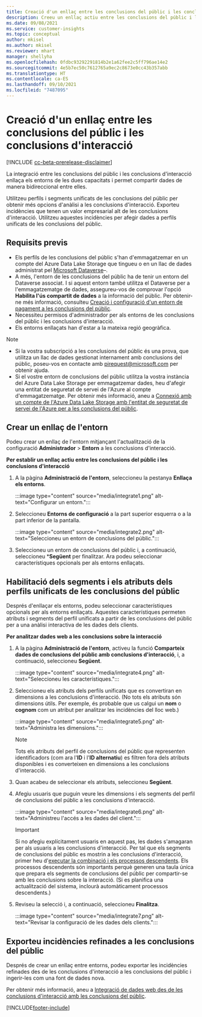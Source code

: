 ```yaml
---
title: Creació d'un enllaç entre les conclusions del públic i les conclusions d'interacció
description: Creeu un enllaç actiu entre les conclusions del públic i les d'interacció per habilitar l'ús compartit bidireccional de dades.
ms.date: 09/08/2021
ms.service: customer-insights
ms.topic: conceptual
author: mkisel
ms.author: mkisel
ms.reviewer: mhart
manager: shellyha
ms.openlocfilehash: 0fdbc93292291814b2e1a62fee2c5ff796ae14e2
ms.sourcegitcommit: 4e5b7ec50c7612765a9ec2c8673e0cc43b357abb
ms.translationtype: HT
ms.contentlocale: ca-ES
ms.lasthandoff: 09/10/2021
ms.locfileid: "7487095"
---
```

# <a name="create-a-link-between-audience-insights-and-engagement-insights"></a>Creació d'un enllaç entre les conclusions del públic i les conclusions d'interacció

[!INCLUDE [cc-beta-prerelease-disclaimer](includes/cc-beta-prerelease-disclaimer.md)]

La integració entre les conclusions del públic i les conclusions d'interacció enllaça els entorns de les dues capacitats i permet compartir dades de manera bidireccional entre elles.

Utilitzeu perfils i segments unificats de les conclusions del públic per obtenir més opcions d'anàlisi a les conclusions d'interacció. Exporteu incidències que tenen un valor empresarial alt de les conclusions d'interacció. Utilitzeu aquestes incidències per afegir dades a perfils unificats de les conclusions del públic.

## <a name="prerequisites"></a>Requisits previs

- Els perfils de les conclusions del públic s'han d'emmagatzemar en un compte del Azure Data Lake Storage que tingueu o en un llac de dades administrat pel [Microsoft Dataverse](/powerapps/maker/data-platform/data-platform-intro.md)&ndash;. 
- A més, l'entorn de les conclusions del públic ha de tenir un entorn del Dataverse associat. I si aquest entorn també utilitza el Dataverse per a l'emmagatzematge de dades, assegureu-vos de comprovar l'opció **Habilita l'ús compartit de dades** a la informació del públic. Per obtenir-ne més informació, consulteu [Creació i configuració d'un entorn de pagament a les conclusions del públic](../audience-insights/get-started-paid.md).
- Necessiteu permisos d'administrador per als entorns de les conclusions del públic i les conclusions d'interacció.
- Els entorns enllaçats han d'estar a la mateixa regió geogràfica.

> [!NOTE]
> - Si la vostra subscripció a les conclusions del públic és una prova, que utilitza un llac de dades gestionat internament amb conclusions del públic, poseu-vos en contacte amb [pirequest@microsoft.com](mailto:pirequest@microsoft.com) per obtenir ajuda. 
> - Si el vostre entorn de conclusions del públic utilitza la vostra instància del Azure Data Lake Storage per emmagatzemar dades, heu d'afegir una entitat de seguretat de servei de l'Azure al compte d'emmagatzematge. Per obtenir més informació, aneu a [Connexió amb un compte de l'Azure Data Lake Storage amb l'entitat de seguretat de servei de l'Azure per a les conclusions del públic](../audience-insights/connect-service-principal.md). 


## <a name="create-an-environment-link"></a>Crear un enllaç de l'entorn

Podeu crear un enllaç de l'entorn mitjançant l'actualització de la configuració **Administrador** > **Entorn** a les conclusions d'interacció.

**Per establir un enllaç actiu entre les conclusions del públic i les conclusions d'interacció**

1. A la pàgina **Administració de l'entorn**, seleccioneu la pestanya **Enllaça els entorns**.

    :::image type="content" source="media/integrate1.png" alt-text="Configurar un entorn.":::

1. Seleccioneu **Entorns de configuració** a la part superior esquerra o a la part inferior de la pantalla.

     :::image type="content" source="media/integrate2.png" alt-text="Seleccioneu un entorn de conclusions del públic.":::

1. Seleccioneu un entorn de conclusions del públic i, a continuació, seleccioneu ***Següent** per finalitzar. Ara podeu seleccionar característiques opcionals per als entorns enllaçats.
 
## <a name="enable-audience-insights-unified-profiles-attributes-and-segments"></a>Habilitació dels segments i els atributs dels perfils unificats de les conclusions del públic

Després d'enllaçar els entorns, podeu seleccionar característiques opcionals per als entorns enllaçats. Aquestes característiques permeten atributs i segments del perfil unificats a partir de les conclusions del públic per a una anàlisi interactiva de les dades dels clients.

**Per analitzar dades web a les conclusions sobre la interacció**

1. A la pàgina **Administració de l'entorn**, activeu la funció **Comparteix dades de conclusions del públic amb conclusions d'interacció**, i, a continuació, seleccioneu **Següent**.

    :::image type="content" source="media/integrate4.png" alt-text="Seleccioneu les característiques.":::

1. Seleccioneu els atributs dels perfils unificats que es convertiran en dimensions a les conclusions d'interacció. (No tots els atributs són dimensions útils. Per exemple, és probable que us calgui un **nom** o **cognom** com un atribut per analitzar les incidències del lloc web.)

    :::image type="content" source="media/integrate5.png" alt-text="Administra les dimensions.":::

   >[!NOTE]
   > Tots els atributs del perfil de conclusions del públic que representen identificadors (com ara l'**ID** i l'**ID alternatiu**) es filtren fora dels atributs disponibles i es converteixen en dimensions a les conclusions d'interacció.

1. Quan acabeu de seleccionar els atributs, seleccioneu **Següent**.
1. Afegiu usuaris que puguin veure les dimensions i els segments del perfil de conclusions del públic a les conclusions d'interacció.

    :::image type="content" source="media/integrate6.png" alt-text="Administreu l'accés a les dades del client.":::

   > [!IMPORTANT]
   > Si no afegiu explícitament usuaris en aquest pas, les dades s'amagaran per als usuaris a les conclusions d'interacció.
   > Per tal que els segments de conclusions del públic es mostrin a les conclusions d'interacció, primer heu d'[executar la combinació i els processos descendents](../audience-insights/merge-entities.md). Els processos descendents són importants perquè generen una taula única que prepara els segments de conclusions del públic per compartir-se amb les conclusions sobre la interacció. (Si es planifica una actualització del sistema, inclourà automàticament processos descendents.)

1. Reviseu la selecció i, a continuació, seleccioneu **Finalitza**.

    :::image type="content" source="media/integrate7.png" alt-text="Revisar la configuració de les dades dels clients.":::

## <a name="export-refined-events-to-audience-insights"></a>Exporteu incidències refinades a les conclusions del públic

Després de crear un enllaç entre entorns, podeu exportar les incidències refinades des de les conclusions d'interacció a les conclusions del públic i ingerir-les com una font de dades nova. 

Per obtenir més informació, aneu a [Integració de dades web des de les conclusions d'interacció amb les conclusions del públic](../audience-insights/integrate-engagement-insights.md).

<!--
## Share engagement insights refined events with audience insights

After you create a link between environments, a new option becomes available for you to share [refined events](refined-events.md) with audience insights.

Consider the following when creating refined events for audience insights: 

- Provide a meaningful name for the refined event. It will be used as an activity name in audience insights.
- Select at least the following properties to create an activity in audience insights: 
    - Signal.Action.Name indicates the activity details.
    - Signal.User.Id maps with the customer ID.
    - Signal.View.Uri is a web address as a basis for segments or measures.
    - Signal.Export.Id is a primary key for events.
    - Signal.Timestamp determines the date and time for the activity.

To share refined events:

1. From the engagement insights menu, select **Data** and then select the **Events** tab.
2. On the **Action** menu, select **Share as activity**.

    :::image type="content" source="media/integrate8.png" alt-text="Data shared events settings.":::

3. You can view and stop actively shared events on the **Export and Sharing** tab.
4. -- per Michael K, we need a mock here (Mukesh needs to update to reflect what happens in AUI once a user shares a refined event (i.e. no longer AUI, data wrangler needs to go discover data in the storage, the shared event is available as a DS and entity, correct?)

### Attach refined events shared as activities to unified profiles in audience insights

You can bring customer web activity data from engagement insights into audience insights. In addition to transactional, demographic, or behavioral data, you can view activities on the web in unified customer profiles. You can then use these profiles to get insights such as segments, measures, and predictions for audience activation.

Follow the steps in [data unification](../audience-insights/data-unification.md) to map, match, and merge website authentication information to unified profiles in audience insights.

You can also share refined events that are now available in audience insights, identified as data sources and entities. 

Next, you can relate event data from engagement insights as unified activities in customer profiles.

### Relate refined event data as an activity of a customer profile

After unifying the data, you can configure the activity for the customer profile. For more information, go to [Customer activities](../audience-insights/activities.md).

:::image type="content" source="media/web-event-activity.png" alt-text="Activities page with expanded Edit activity pane.":::

Next, configure the new activity by using mapping elements: 

- **Primary Key**: Signal.Export.Id, a unique ID that is available for every event record in engagement insights. This property is automatically generated.

- **Timestamp**: Signal.Timestamp in the event property.

- **Event**: Signal.Name, the event name that you want to track.

- **Web address**: Signal.View.Uri that refers to the URI of the page that created the event.

- **Details**: Signal.Action.Name to represent the information to associate with the event. The selected property in this case indicates that the event is for email promotion.

- **Activity type**: In this example, we choose the existing activity type WebLog. This selection is a useful filter option to run prediction models or create segments based on this activity type.

- **Set up relationship**: This important setting ties the activity to existing customer profiles. **Signal.User.Id** is the identifier configured in the SDK to be collected. It relates to the user ID in other data sources that are configured in audience insights. 

This example configures the relationship between Signal.User.Id and RetailCustomers:CustomerRetailId, which is the primary key that was identified in the map step of the data unification process.

After processing the activities, you can review customer records and open a customer card to see activities from engagement insights in the timeline. 

> [!TIP]
> To find a customer ID that has an engagement insights activity, go to **Entities** and preview the data for the UnifiedActivity entity. **ActivityTypeDisplay = WebLog** contains the engagement insights activity configured in the preceding example. Copy the customer ID for one of those records and search<!--note from editor: Edit okay? I couldn't quite follow this.-- > for that ID on the **Customers** page.

--> 

[!INCLUDE[footer-include](../includes/footer-banner.md)]
